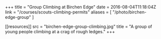 +++
title = "Group Climbing at Birchen Edge"
date = 2016-08-04T11:18:04Z
link = "/courses/scouts-climbing-permits"
aliases = [
    "/photo/birchen-edge-group"
]

[[resources]]
    src = "birchen-edge-group-climbing.jpg"
    title = "A group of young people climbing at a crag of rough ledges."
+++
